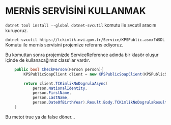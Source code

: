 # MERNİS SERVİSİNİ KULLANMAK

`dotnet tool install --global dotnet-svcutil` komutu ile svcutil aracını kuruyoruz.

`dotnet-svcutil https://tckimlik.nvi.gov.tr/Service/KPSPublic.asmx?WSDL` Komutu ile mernis servisini projemize referans ediyoruz.

Bu komuttan sonra projemizde ServiceReference adında bir klasör oluşur içinde de kullanacağımız class'lar vardır.

```c#
    public bool CheckPerson(Person person){
        KPSPublicSoapClient client = new KPSPublicSoapClient(KPSPublicSoapClient.EndpointConfiguration.KPSPublicSoap);

        return client.TCKimlikNoDogrulaAsync(
            person.NationalIdentity,
            person.FirstName,
            person.LastName,
            person.DateOfBirthYear).Result.Body.TCKimlikNoDogrulaResult;
    }
```

Bu metot true ya da false döner...